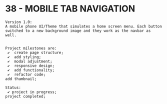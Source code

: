 # 38 - MOBILE TAB NAVIGATION

    Version 1.0:
    A mobile phone UI/Theme that simulates a home screen menu. Each button switched to a new background image and they work as the navbar as well.


    Project milestones are:
     ✔  create page structure;
     ✔  add styling;
     ✔  modal adjustment;
     ✔  responsive design;
     ✔  add functionality;
     ✔  refactor code;
    add thumbnail;

    Status:
     ✔ project in progress;
    project completed;
